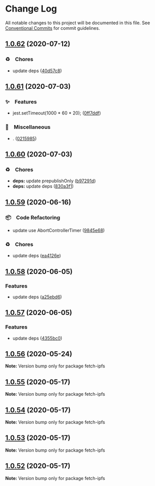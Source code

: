# Change Log

All notable changes to this project will be documented in this file.
See [Conventional Commits](https://conventionalcommits.org) for commit guidelines.

## [1.0.62](https://github.com/bluelovers/ws-ipfs/compare/fetch-ipfs@1.0.61...fetch-ipfs@1.0.62) (2020-07-12)


### ♻️　Chores

* update deps ([40d57c8](https://github.com/bluelovers/ws-ipfs/commit/40d57c83e126c495aaf515ca8ac8cd02db848fc0))





## [1.0.61](https://github.com/bluelovers/ws-ipfs/compare/fetch-ipfs@1.0.60...fetch-ipfs@1.0.61) (2020-07-03)


### ✨　Features

* jest.setTimeout(1000 * 60 * 20); ([0ff7ddf](https://github.com/bluelovers/ws-ipfs/commit/0ff7ddf3670c90d67d5d78d6c6bcaf14e889da62))


### 🔖　Miscellaneous

* . ([0215985](https://github.com/bluelovers/ws-ipfs/commit/02159857809e29f3a2476a54e13ab1b8a7191433))





## [1.0.60](https://github.com/bluelovers/ws-ipfs/compare/fetch-ipfs@1.0.59...fetch-ipfs@1.0.60) (2020-07-03)


### ♻️　Chores

* **deps:** update prepublishOnly ([b97291d](https://github.com/bluelovers/ws-ipfs/commit/b97291d25341f48482aaae290d4b78375e57cbd2))
* **deps:** update deps ([830a3f1](https://github.com/bluelovers/ws-ipfs/commit/830a3f1f306a3045fa421f023ae1f0024836ef6b))





## [1.0.59](https://github.com/bluelovers/ws-ipfs/compare/fetch-ipfs@1.0.58...fetch-ipfs@1.0.59) (2020-06-16)


### 📦　Code Refactoring

*  update use AbortControllerTimer ([9845e68](https://github.com/bluelovers/ws-ipfs/commit/9845e68d382229ebeed3763a0d8a506755323c3f))


### ♻️　Chores

*  update deps ([ea4126e](https://github.com/bluelovers/ws-ipfs/commit/ea4126e575a360c39426c59cb96646eac5f45757))





## [1.0.58](https://github.com/bluelovers/ws-ipfs/compare/fetch-ipfs@1.0.57...fetch-ipfs@1.0.58) (2020-06-05)


### Features

* update deps ([a25ebd6](https://github.com/bluelovers/ws-ipfs/commit/a25ebd688ccfd54f164b3ff89cf6cdb2e7f6e478))





## [1.0.57](https://github.com/bluelovers/ws-ipfs/compare/fetch-ipfs@1.0.56...fetch-ipfs@1.0.57) (2020-06-05)


### Features

* update deps ([4355bc0](https://github.com/bluelovers/ws-ipfs/commit/4355bc0161fa03725b7455cee33ac834a99b7cd9))





## [1.0.56](https://github.com/bluelovers/ws-ipfs/compare/fetch-ipfs@1.0.55...fetch-ipfs@1.0.56) (2020-05-24)

**Note:** Version bump only for package fetch-ipfs





## [1.0.55](https://github.com/bluelovers/ws-ipfs/compare/fetch-ipfs@1.0.54...fetch-ipfs@1.0.55) (2020-05-17)

**Note:** Version bump only for package fetch-ipfs





## [1.0.54](https://github.com/bluelovers/ws-ipfs/compare/fetch-ipfs@1.0.53...fetch-ipfs@1.0.54) (2020-05-17)

**Note:** Version bump only for package fetch-ipfs





## [1.0.53](https://github.com/bluelovers/ws-ipfs/compare/fetch-ipfs@1.0.52...fetch-ipfs@1.0.53) (2020-05-17)

**Note:** Version bump only for package fetch-ipfs





## [1.0.52](https://github.com/bluelovers/ws-ipfs/compare/fetch-ipfs@1.0.51...fetch-ipfs@1.0.52) (2020-05-17)

**Note:** Version bump only for package fetch-ipfs
